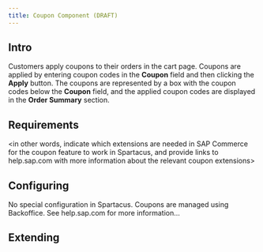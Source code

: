 ```yaml
---
title: Coupon Component (DRAFT)
---
```


## Intro
Customers apply coupons to their orders in the cart page. Coupons are applied by entering coupon codes in the **Coupon** field and then clicking the **Apply** button. The coupons are represented by a box with the coupon codes below the **Coupon** field, and the applied coupon codes are displayed in the **Order Summary** section. 

## Requirements
<in other words, indicate which extensions are needed in SAP Commerce for the coupon feature to work in Spartacus, and provide links to help.sap.com with more information about the relevant coupon extensions>

## Configuring
No special configuration in Spartacus.
Coupons are managed using Backoffice. See help.sap.com for more information…

## Extending
<introduces the extensibility of applying coupon feature>

